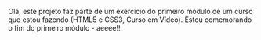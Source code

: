 Olá, este projeto faz parte de um exercício do primeiro módulo de um curso que estou fazendo (HTML5 e CSS3, Curso em Vídeo). Estou comemorando o fim do primeiro módulo - aeeee!!